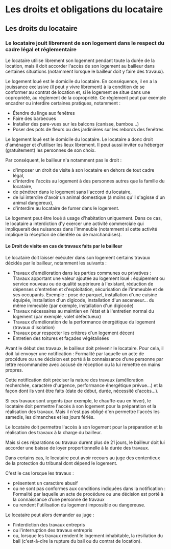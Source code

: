 # Les droits et obligations du locataire

## Les droits du locataire

### Le locataire jouit librement de son logement dans le respect du cadre légal et réglementaire

Le locataire utilise librement son logement pendant toute la durée de la location, mais il doit accorder l'accès de son logement au bailleur dans certaines situations (notamment lorsque le bailleur doit y faire des travaux).

Le logement loué est le domicile du locataire. En conséquence, il en a la jouissance exclusive (il peut y vivre librement) à la condition de se conformer au contrat de location et, si le logement se situe dans une copropriété, au réglement de la copropriété. Ce règlement peut par exemple encadrer ou interdire certaines pratiques, notamment :

- Étendre du linge aux fenêtres
- Faire des barbecues
- Installer des pare-vues sur les balcons (canisse, bambou...)
- Poser des pots de fleurs ou des jardinières sur les rebords des fenêtres

Le logement loué est le domicile du locataire. Le locataire a donc droit d'aménager et d'utiliser les lieux librement. Il peut aussi inviter ou héberger (gratuitement) les personnes de son choix.

Par conséquent, le bailleur n'a notamment pas le droit :

- d'imposer un droit de visite à son locataire en dehors de tout cadre légal,
- d'interdire l'accès au logement à des personnes autres que la famille du locataire,
- de pénétrer dans le logement sans l'accord du locataire,
- de lui interdire d'avoir un animal domestique (à moins qu'il s'agisse d'un animal dangereux),
- d'interdire au locataire de fumer dans le logement.

Le logement peut être loué à usage d'habitation uniquement. Dans ce cas, le locataire a interdiction d'y exercer une activité commerciale qui impliquerait des nuisances dans l'immeuble (notamment si cette activité implique la réception de clientèle ou de marchandises).

#### Le Droit de visite en cas de travaux faits par le bailleur

Le locataire doit laisser exécuter dans son logement certains travaux décidés par le bailleur, notamment les suivants :

- Travaux d'amélioration dans les parties communes ou privatives : Travaux apportant une valeur ajoutée au logement loué : équipement ou service nouveau ou de qualité supérieure à l'existant, réduction de dépenses d'entretien et d'exploitation, sécurisation de l'immeuble et de ses occupants. Exemple : pose de parquet, installation d'une cuisine équipée, installation d'un digicode, installation d'un ascenseur... du même immeuble (par exemple, installation d'un digicode)
- Travaux nécessaires au maintien en l'état et à l'entretien normal du logement (par exemple, volet défectueux)
- Travaux d'amélioration de la performance énergétique du logement (travaux d'isolation)
- Travaux pour respecter les critères d'un logement décent
- Entretien des toitures et façades végétalisées

Avant le début des travaux, le bailleur doit prévenir le locataire. Pour cela, il doit lui envoyer une notification : Formalité par laquelle un acte de procédure ou une décision est porté à la connaissance d’une personne par lettre recommandée avec accusé de réception ou la lui remettre en mains propres.

Cette notification doit préciser la nature des travaux (amélioration recherchée, caractère d'urgence, performance énergétique prévue...) et la façon dont ils vont être faits (date de début, durée, nécessité d'accès...).

Si ces travaux sont urgents (par exemple, le chauffe-eau en hiver), le locataire doit permettre l'accès à son logement pour la préparation et la réalisation des travaux. Mais il n'est pas obligé d'en permettre l'accès les samedis, les dimanches et les jours fériés.

Le locataire doit permettre l'accès à son logement pour la préparation et la réalisation des travaux à la charge du bailleur.

Mais si ces réparations ou travaux durent plus de 21 jours, le bailleur doit lui accorder une baisse de loyer proportionnelle à la durée des travaux.

Dans certains cas, le locataire peut avoir recours au juge des contentieux de la protection du tribunal dont dépend le logement.

C'est le cas lorsque les travaux :

- présentent un caractère abusif
- ou ne sont pas conformes aux conditions indiquées dans la notification : Formalité par laquelle un acte de procédure ou une décision est porté à la connaissance d’une personne de travaux
- ou rendent l'utilisation du logement impossible ou dangereuse.

Le locataire peut alors demander au juge :

- l'interdiction des travaux entrepris
- ou l'interruption des travaux entrepris
- ou, lorsque les travaux rendent le logement inhabitable, la résiliation du bail (c'est-à-dire la rupture du bail ou du contrat de location).
